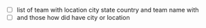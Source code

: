 - [ ] list of team with location city state country and team name with 
- [ ] and those how did have  city or location